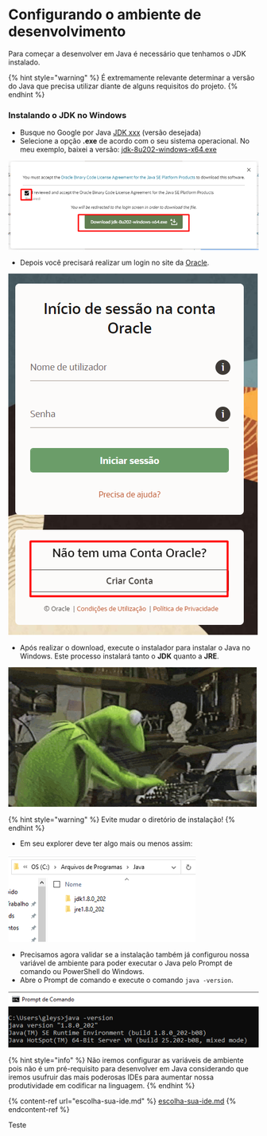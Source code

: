 # Configurando o ambiente de desenvolvimento

Para começar a desenvolver em Java é necessário que tenhamos o JDK instalado.

{% hint style="warning" %}
É extremamente relevante determinar a versão do Java que precisa utilizar diante de alguns requisitos do projeto.
{% endhint %}

### Instalando o JDK no Windows

- Busque no Google por Java [JDK xxx](https://www.oracle.com/br/java/technologies/javase/javase8-archive-downloads.html) (versão desejada)
- Selecione a opção **.exe** de acordo com o seu sistema operacional. No meu exemplo, baixei a versão: [jdk-8u202-windows-x64.exe](https://www.oracle.com/br/java/technologies/javase/javase8-archive-downloads.html#license-lightbox)

![](<../.gitbook/assets/image (4) (1).png>)

- Depois você precisará realizar um login no site da [Oracle](https://login.oracle.com/mysso/signon.jsp).

![](<../.gitbook/assets/image (8) (1).png>)

- Após realizar o download, execute o instalador para instalar o Java no Windows. Este processo instalará tanto o **JDK** quanto a **JRE**.

![](<../.gitbook/assets/image (11).png>)

{% hint style="warning" %}
Evite mudar o diretório de instalação!
{% endhint %}

- Em seu explorer deve ter algo mais ou menos assim:

![](<../.gitbook/assets/image (1).png>)

- Precisamos agora validar se a instalação também já configurou nossa variável de ambiente para poder executar o Java pelo Prompt de comando ou PowerShell do Windows.
- Abre o Prompt de comando e execute o comando `java -version`.

![](../.gitbook/assets/image.png)

{% hint style="info" %}
Não iremos configurar as variáveis de ambiente pois não é um pré-requisito para desenvolver em Java considerando que iremos usufruir das mais poderosas IDEs para aumentar nossa produtividade em codificar na linguagem.&#x20;
{% endhint %}

{% content-ref url="escolha-sua-ide.md" %}
[escolha-sua-ide.md](escolha-sua-ide.md)
{% endcontent-ref %}

Teste
